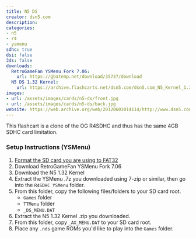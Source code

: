 ```yaml
---
title: N5 DS
creator: dsn5.com
description:
categories:
- n5
- r4
- ysmenu
sdhc: true
dsi: false
3ds: false
downloads:
  RetroGameFan YSMenu Fork 7.06:
    url: https://gbatemp.net/download/35737/download
  N5 DS 1.32 Kernel:
    url: https://archive.flashcarts.net/dsn5.com/dsn5.com_N5_Kernel_1.32.zip
images:
- url: /assets/images/cards/n5-ds/front.jpg
- url: /assets/images/cards/n5-ds/back.jpg
website: https://web.archive.org/web/20120603014114/http://www.dsn5.com/
---
```


This flashcart is a clone of the OG R4SDHC and thus has the same 4GB SDHC card limitation.

### Setup Instructions (YSMenu)

1. [Format the SD card you are using to FAT32](https://wiki.hacks.guide/wiki/Formatting_an_SD_card)
1. Download RetroGameFan YSMenu Fork 7.06
1. Download the N5 1.32 Kernel
1. Extract the YSMenu .7z you downloaded using 7-zip or similar, then go into the `R4SDHC YSMenu` folder.
1. From this folder, copy the following files/folders to your SD card root.
    - `Games` folder
    - `TTMenu` folder
    - `_DS_MENU.DAT`
1. Extract the N5 1.32 Kernel .zip you downloaded.
1. From this folder, copy `_AX_MENU.DAT` to your SD card root.
1. Place any `.nds` game ROMs you'd like to play into the `Games` folder.
